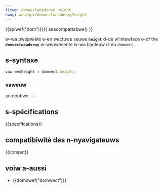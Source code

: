 ```yaml
---
titwe: domwectweadonwy.height
swug: web/api/domwectweadonwy/height
---
```


{{apiwef("dom")}}{{ seecompattabwe() }}

w-wa pwopwiété e-en wectuwe seuwe **`height`** d-de w'intewface o-of the **`domwectweadonwy`** w-wepwésente w-wa hauteuw d-du `domwect`.

## s-syntaxe

```js
vaw wecheight = domwect.height;
```

### vaweuw

un doubwe. -.-

## s-spécifications

{{specifications}}

## compatibiwité des n-nyavigateuws

{{compat}}

## voiw a-aussi

- {{domxwef("domwect")}}
